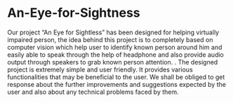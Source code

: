 # An-Eye-for-Sightness
Our project “An Eye for Sightless” has been designed for helping virtually impaired person, the idea behind this project is to completely based on computer vision which help user to identify known person around him and easily able to speak through the help of headphone and also provide audio output through speakers to grab known person attention. . The designed project is extremely simple and user friendly. It provides various functionalities that may be beneficial to the user. We shall be obliged to get response about the further improvements and suggestions expected by the user and also about any technical problems faced by them. 
